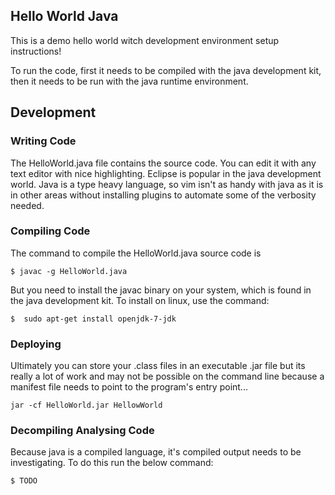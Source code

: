 ## Hello World Java

This is a demo hello world witch development environment setup instructions!  

To run the code, first it needs to be compiled with the java development kit, then it needs to be run with the java runtime environment.  

## Development

### Writing Code

The HelloWorld.java file contains the source code.  You can edit it with any text editor with nice highlighting.  Eclipse is popular in the java development world.  Java is a type heavy language, so vim isn't as handy with java as it is in other areas without installing plugins to automate some of the verbosity needed.  

### Compiling Code

The command to compile the HelloWorld.java source code is
```
$ javac -g HelloWorld.java
```

But you need to install the javac binary on your system, which is found in the java development kit.  To install on linux, use the command:

```
$  sudo apt-get install openjdk-7-jdk
```


### Deploying

Ultimately you can store your .class files in an executable .jar file but its really a lot of work and may not be possible on the command line because a manifest file needs to point to the program's entry point...
```
jar -cf HelloWorld.jar HellowWorld
```

### Decompiling Analysing Code

Because java is a compiled language, it's compiled output needs to be investigating.  To do this run the below command:

```
$ TODO
```

